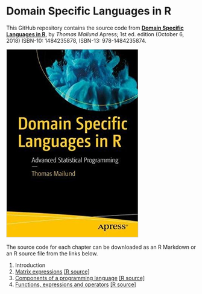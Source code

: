 # Domain Specific Languages in R

This GitHub repository contains the source code from [**Domain Specific Languages in R**](https://amzn.to/2pTdfq5), by *Thomas Mailund* Apress; 1st ed. edition (October 6, 2018)
ISBN-10: 1484235878, ISBN-13: 978-1484235874.

![](cover.jpg)

The source code for each chapter can be downloaded as an R Markdown or an R source file from the links below.

1. Introduction
2. [Matrix expressions](Matrix-expressions/README.md) [[R source]](Matrix-expressions/README.R)
3. [Components of a programming language](Components-of-a-language/README.md) [[R source]](Components-of-a-language/README.R)
4. [Functions, expressions and operators](Functions-expressions-operators/README.md) [[R source]](Functions-expressions-operators/README.R)

